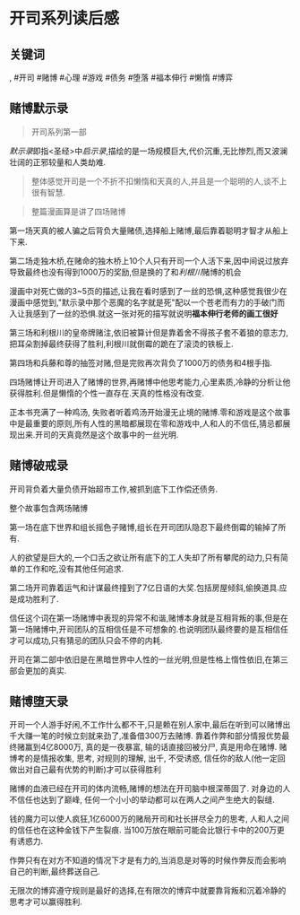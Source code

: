 # 开司系列读后感

## 关键词
, #开司 #赌博 #心理 #游戏 #债务 #堕落 #福本伸行 #懒惰 #博弈

## 赌博默示录
> 开司系列第一部

*默示录*即指<圣经>中*启示录*,描绘的是一场规模巨大,代价沉重,无比惨烈,而又波澜壮阔的正邪较量和人类劫难.

> 整体感觉开司是一个不折不扣懒惰和天真的人,并且是一个聪明的人,谈不上很有智慧.

> 整篇漫画算是讲了四场赌博

第一场天真的被人骗之后背负大量赌债,选择船上赌博,最后靠着聪明才智才从船上下来.

第二场走独木桥,在赌命的独木桥上10个人只有开司一个人活下来,因中间说过放弃导致最终也没有得到1000万的奖励,但是换的了和*利根川*赌博的机会

漫画中对死亡做的3\~5页的描述,让我在看时感到了一丝的恐惧,这种感觉我很少在漫画中感觉到,"默示录中那个恶魔的名字就是死"配以一个苍老而有力的手破门而入让我感到了一丝的恐惧.就这一张对死的描写就说明**福本伸行老师的画工很好**

第三场和利根川的皇帝牌赌注,依旧被算计但是靠着舍不得孩子套不着狼的意志力,把耳朵割掉最终获得了胜利,利根川就倒霉的跪在了滚烫的铁板上.

第四场和兵藤和尊的抽签对赌,但是完败再次背负了1000万的债务和4根手指.

四场赌博让开司进入了赌博的世界,再赌博中他思考能力,心里素质,冷静的分析让他获得胜利.但是懒惰的个性一直存在.天真的性格没有改变.

正本书充满了一种鸡汤, 失败者听着鸡汤开始漫无止境的赌博.零和游戏是这个故事中是最重要的原则,所有人性的黑暗都展现在零和游戏中,人和人的不信任,猜忌都展现出来.开司的天真竟然是这个故事中的一丝光明.

## 赌博破戒录

开司背负着大量负债开始超市工作,被抓到底下工作偿还债务.

整个故事包含两场赌博

第一场在底下世界和组长摇色子赌博,组长在开司团队隐忍下最终倒霉的输掉了所有.

人的欲望是巨大的,一个口舌之欲让所有底下的工人失却了所有攀爬的动力,只有简单的工作和吃,没有其他任何追求.

第二场开司靠着运气和计谋最终撞到了7亿日语的大奖.包括房屋倾斜,偷换道具.应是成功胜利了.

信任这个词在第一场赌博中表现的异常不和谐,赌博本身就是互相背叛的事,但是在第一场赌博中,开司团队的互相信任是不可想象的.也说明团队最终要的是互相信任才可以成功,只有猜忌的团队只会不停的内耗.

开司在第二部中依旧是在黑暗世界中人性的一丝光明,但是性格上惰性依旧,在第三部会更加的真实.

## 赌博堕天录

开司一个人游手好闲,不工作什么都不干,只是赖在别人家中,最后在听到可以赌博出千大赚一笔的时候立刻就来劲了,准备借300万去赌博. 靠着作弊和部分情报优势最终赌赢到4亿8000万, 真的是一夜暴富, 输的话直接回被分尸, 真是用命在赌博. 赌博考的是情报收集, 思考, 对规则的理解, 出千, 不受诱惑, 信任你的敌人(他一定回做出对自己最有优势的判断)才可以获得胜利

赌博的血液已经在开司的体内流畅,赌博的想法在开司脑中根深蒂固了. 对身边的人不信任也达到了巅峰, 任何一个小小的举动都可以在两人之间产生绝大的裂缝.

钱的魔力可以使人疯狂,1亿6000万的赌局开司和社长拼尽全力的思考, 人和人之间的信任也在这种金钱下产生裂痕. 当100万放在眼前可能会比银行卡中的200万更有诱惑力.

作弊只有在对方不知道的情况下才是有力的,当消息是对等的时候作弊反而会影响自己的判断,最终葬送自己.

无限次的博弈遵守规则是最好的选择,在有限次的博弈中就要靠背叛和沉着冷静的思考才可以赢得胜利.
